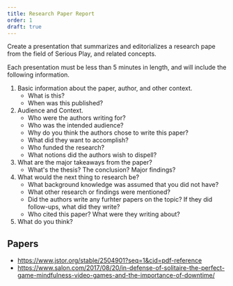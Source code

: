 ```yaml
---
title: Research Paper Report
order: 1
draft: true
---
```


Create a presentation that summarizes and editorializes a research pape from the field of Serious Play, and related concepts.

Each presentation must be less than 5 minutes in length, and will include the following information.

1. Basic information about the paper, author, and other context.
    - What is this?
    - When was this published?
2. Audience and Context.
    - Who were the authors writing for?
    - Who was the intended audience?
    - Why do you think the authors chose to write this paper?
    - What did they want to accomplish?
    - Who funded the research?
    - What notions did the authors wish to dispell?
3. What are the major takeaways from the paper?
    - What's the thesis? The conclusion? Major findings?
4. What would the next thing to research be?
    - What background knowledge was assumed that you did not have?
    - What other research or findings were mentioned?
    - Did the authors write any furhter papers on the topic? If they did follow-ups, what did they write?
    - Who cited this paper? What were they writing about?
5. What do you think?


## Papers
- https://www.jstor.org/stable/2504901?seq=1&cid=pdf-reference
- https://www.salon.com/2017/08/20/in-defense-of-solitaire-the-perfect-game-mindfulness-video-games-and-the-importance-of-downtime/